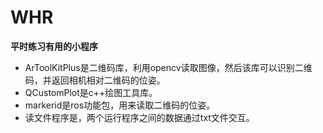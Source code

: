 # WHR
**平时练习有用的小程序** 
* ArToolKitPlus是二维码库，利用opencv读取图像，然后该库可以识别二维码，并返回相机相对二维码的位姿。
* QCustomPlot是c++绘图工具库。
* markerid是ros功能包，用来读取二维码的位姿。
* 读文件程序是，两个运行程序之间的数据通过txt文件交互。

